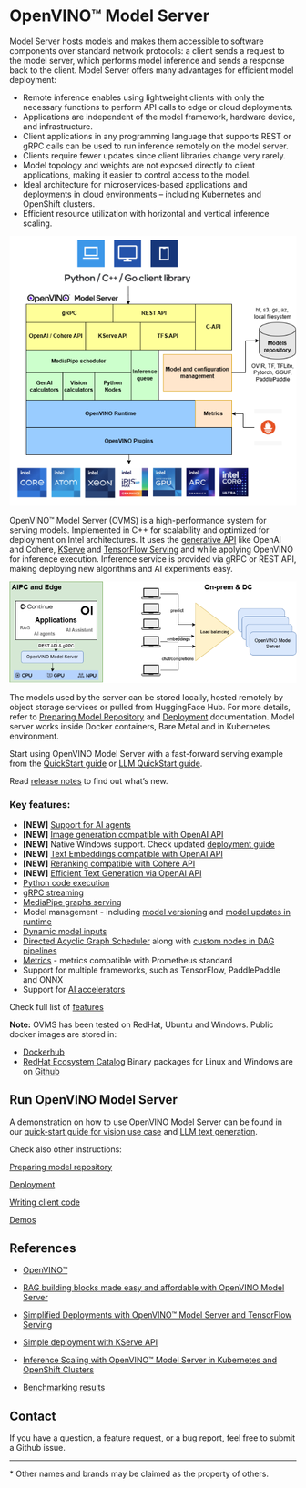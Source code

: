 # OpenVINO&trade; Model Server

Model Server hosts models and makes them accessible to software components over standard network protocols: a client sends a request to the model server, which performs model inference and sends a response back to the client. Model Server offers many advantages for efficient model deployment:
- Remote inference enables using lightweight clients with only the necessary functions to perform API calls to edge or cloud deployments.
- Applications are independent of the model framework, hardware device, and infrastructure.
- Client applications in any programming language that supports REST or gRPC calls can be used to run inference remotely on the model server.
- Clients require fewer updates since client libraries change very rarely.
- Model topology and weights are not exposed directly to client applications, making it easier to control access to the model.
- Ideal architecture for microservices-based applications and deployments in cloud environments – including Kubernetes and OpenShift clusters.
- Efficient resource utilization with horizontal and vertical inference scaling.

![OVMS diagram](docs/ovms_diagram.png)

OpenVINO&trade; Model Server (OVMS) is a high-performance system for serving models. Implemented in C++ for scalability and optimized for deployment on Intel architectures. It uses the [generative API](https://docs.openvino.ai/2025/model-server/ovms_docs_clients_genai.html) like OpenAI and Cohere, [KServe](https://docs.openvino.ai/2025/model-server/ovms_docs_clients_kfs.html) and [TensorFlow Serving](https://docs.openvino.ai/2025/model-server/ovms_docs_clients_tfs.html) and while applying OpenVINO for inference execution. Inference service is provided via gRPC or REST API, making deploying new algorithms and AI experiments easy.

![OVMS picture](docs/ovms_high_level.png)

The models used by the server can be stored locally, hosted remotely by object storage services or pulled from HuggingFace Hub. For more details, refer to [Preparing Model Repository](https://docs.openvino.ai/2025/model-server/ovms_docs_models_repository.html) and [Deployment](https://docs.openvino.ai/2025/model-server/ovms_docs_deploying_server.html) documentation.
Model server works inside Docker containers, Bare Metal and in Kubernetes environment.

Start using OpenVINO Model Server with a fast-forward serving example from the [QuickStart guide](https://docs.openvino.ai/2025/model-server/ovms_docs_quick_start_guide.html) or [LLM QuickStart guide](https://docs.openvino.ai/2025/model-server/ovms_docs_llm_quickstart.html).

Read [release notes](https://github.com/openvinotoolkit/model_server/releases) to find out what’s new.

### Key features:
- **[NEW]** [Support for AI agents](https://docs.openvino.ai/2025/model-server/ovms_demos_continuous_batching_agent.html)
- **[NEW]** [Image generation compatible with OpenAI API](https://docs.openvino.ai/2025/model-server/ovms_demos_image_generation.html)
- **[NEW]** Native Windows support. Check updated [deployment guide](https://docs.openvino.ai/2025/model-server/ovms_docs_deploying_server_baremetal.html)
- **[NEW]** [Text Embeddings compatible with OpenAI API](https://docs.openvino.ai/2025/model-server/ovms_demos_embeddings.html)
- **[NEW]** [Reranking compatible with Cohere API](https://docs.openvino.ai/2025/model-server/ovms_demos_rerank.html)
- **[NEW]** [Efficient Text Generation via OpenAI API](https://docs.openvino.ai/2025/model-server/ovms_demos_continuous_batching.html)
- [Python code execution](docs/python_support/reference.md)
- [gRPC streaming](docs/streaming_endpoints.md)
- [MediaPipe graphs serving](docs/mediapipe.md)
- Model management - including [model versioning](docs/model_version_policy.md) and [model updates in runtime](docs/online_config_changes.md)
- [Dynamic model inputs](docs/shape_batch_size_and_layout.md)
- [Directed Acyclic Graph Scheduler](docs/dag_scheduler.md) along with [custom nodes in DAG pipelines](docs/custom_node_development.md)
- [Metrics](docs/metrics.md) - metrics compatible with Prometheus standard
- Support for multiple frameworks, such as TensorFlow, PaddlePaddle and ONNX
- Support for [AI accelerators](./docs/accelerators.md)

Check full list of [features](./docs/features.md)

**Note:** OVMS has been tested on RedHat, Ubuntu and Windows. 
Public docker images are stored in:
- [Dockerhub](https://hub.docker.com/r/openvino/model_server)
- [RedHat Ecosystem Catalog](https://catalog.redhat.com/software/containers/intel/openvino-model-server/607833052937385fc98515de)
Binary packages for Linux and Windows are on [Github](https://github.com/openvinotoolkit/model_server/releases)

## Run OpenVINO Model Server

A demonstration on how to use OpenVINO Model Server can be found in our [quick-start guide for vision use case](docs/ovms_quickstart.md) and [LLM text generation](docs/llm/quickstart.md).

Check also other instructions:

[Preparing model repository](https://docs.openvino.ai/2025/model-server/ovms_docs_models_repository.html)

[Deployment](https://docs.openvino.ai/2025/model-server/ovms_docs_deploying_server.html)

[Writing client code](https://docs.openvino.ai/2025/model-server/ovms_docs_server_app.html)

[Demos](https://docs.openvino.ai/2025/model-server/ovms_docs_demos.html)



## References

* [OpenVINO&trade;](https://software.intel.com/en-us/openvino-toolkit)

* [RAG building blocks made easy and affordable with OpenVINO Model Server](https://medium.com/openvino-toolkit/rag-building-blocks-made-easy-and-affordable-with-openvino-model-server-e7b03da5012b)

* [Simplified Deployments with OpenVINO™ Model Server and TensorFlow Serving](https://community.intel.com/t5/Blogs/Tech-Innovation/Artificial-Intelligence-AI/Simplified-Deployments-with-OpenVINO-Model-Server-and-TensorFlow/post/1353218)

* [Simple deployment with KServe API](https://blog.openvino.ai/blog-posts/kserve-api)

* [Inference Scaling with OpenVINO™ Model Server in Kubernetes and OpenShift Clusters](https://www.intel.com/content/www/us/en/developer/articles/technical/deploy-openvino-in-openshift-and-kubernetes.html)

* [Benchmarking results](https://docs.openvino.ai/2025/about-openvino/performance-benchmarks.html)


## Contact

If you have a question, a feature request, or a bug report, feel free to submit a Github issue.


---
\* Other names and brands may be claimed as the property of others.
